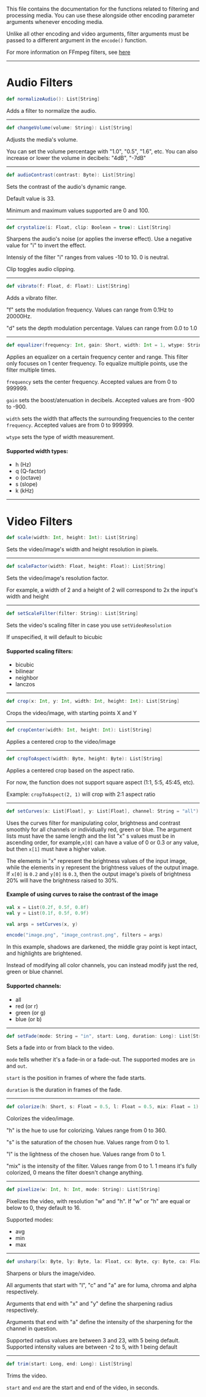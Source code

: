 This file contains the documentation for the functions related to filtering and processing media. You can use these alongside other encoding parameter arguments whenever encoding media.

Unlike all other encoding and video arguments, filter arguments must be passed to a different argument in the ```encode()``` function.

For more information on FFmpeg filters, see [here](https://ffmpeg.org/ffmpeg-filters.html)

---

# Audio Filters

```scala
def normalizeAudio(): List[String]
```
Adds a filter to normalize the audio.

---

```scala
def changeVolume(volume: String): List[String]
```
Adjusts the media's volume.

You can set the volume percentage with "1.0", "0.5", "1.6", etc.
You can also increase or lower the volume in decibels: "4dB", "-7dB"

---

```scala
def audioContrast(contrast: Byte): List[String]
```

Sets the contrast of the audio's dynamic range.

Default value is 33.

Minimum and maximum values supported are 0 and 100.

---

```scala
def crystalize(i: Float, clip: Boolean = true): List[String]
```
Sharpens the audio's noise (or applies the inverse effect). Use a negative value for "i" to invert the effect.

Intensiy of the filter "i" ranges from values -10 to 10. 0 is neutral.

Clip toggles audio clipping.

---

```scala
def vibrato(f: Float, d: Float): List[String]
```
Adds a vibrato filter.

"f" sets the modulation frequency. Values can range from 0.1Hz to 20000Hz.

"d" sets the depth modulation percentage. Values can range from 0.0 to 1.0

---

```scala
def equalizer(frequency: Int, gain: Short, width: Int = 1, wtype: String = "q"): List[String]
```
Applies an equalizer on a certain frequency center and range. This filter only focuses on 1 center frequency. To equalize multiple points, use the filter multiple times.

```frequency``` sets the center frequency. Accepted values are from 0 to 999999.

```gain``` sets the boost/atenuation in decibels. Accepted values are from -900 to -900.

```width``` sets the width that affects the surrounding frequencies to the center ```frequency```. Accepted values are from 0 to 999999.

```wtype``` sets the type of width measurement.

#### Supported width types:

* h (Hz)
* q (Q-factor)
* o (octave)
* s (slope)
* k (kHz)

---

# Video Filters

```scala
def scale(width: Int, height: Int): List[String]
```
Sets the video/image's width and height resolution in pixels.

---

```scala
def scaleFactor(width: Float, height: Float): List[String]
```
Sets the video/image's resolution factor.

For example, a width of 2 and a height of 2 will correspond to 2x the input's width and height

---

```scala
def setScaleFilter(filter: String): List[String]
```
Sets the video's scaling filter in case you use ```setVideoResolution```

If unspecified, it will default to bicubic

#### Supported scaling filters:
* bicubic
* bilinear
* neighbor
* lanczos

---

```scala
def crop(x: Int, y: Int, width: Int, height: Int): List[String]
```
Crops the video/image, with starting points X and Y

---

```scala
def cropCenter(width: Int, height: Int): List[String]
```
Applies a centered crop to the video/image

---

```scala
def cropToAspect(width: Byte, height: Byte): List[String]
```
Applies a centered crop based on the aspect ratio.

For now, the function does not support square aspect (1:1, 5:5, 45:45, etc).

Example: ```cropToAspect(2, 1)``` will crop with 2:1 aspect ratio

---

```scala
def setCurves(x: List[Float], y: List[Float], channel: String = "all"): List[String]
```
Uses the curves filter for manipulating color, brightness and contrast smoothly for all channels or individually red, green or blue. The argument lists must have the same length and the list "x"  s values must be in ascending order, for example,```x[0]``` can have a value of 0 or 0.3 or any value, but then ```x[1]``` must have a higher value.

The elements in "x" represent the brightness values of the input image, while the elements in y represent the brightness values of the output image. If ```x[0]``` is ```0.2``` and ```y[0]``` is ```0.3```, then the output image's pixels of brightness 20% will have the brightness raised to 30%.

#### Example of using curves to raise the contrast of the image

```scala
val x = List(0.2f, 0.5f, 0.8f)
val y = List(0.1f, 0.5f, 0.9f)

val args = setCurves(x, y)

encode("image.png", "image_contrast.png", filters = args)
```

In this example, shadows are darkened, the middle gray point is kept intact, and highlights are brightened.

Instead of modifying all color channels, you can instead modify just the red, green or blue channel.

#### Supported channels:
* all
* red (or r)
* green (or g)
* blue (or b)

---

```scala
def setFade(mode: String = "in", start: Long, duration: Long): List[String]
```

Sets a fade into or from black to the video.

```mode``` tells whether it's a fade-in or a fade-out. The supported modes are ```in``` and ```out```.

```start``` is the position in frames of where the fade starts.

```duration``` is the duration in frames of the fade.

---

```scala
def colorize(h: Short, s: Float = 0.5, l: Float = 0.5, mix: Float = 1): List[String]
```
Colorizes the video/image.

"h" is the hue to use for colorizing. Values range from 0 to 360.

"s" is the saturation of the chosen hue. Values range from 0 to 1.

"l" is the lightness of the chosen hue. Values range from 0 to 1.

"mix" is the intensity of the filter. Values range from 0 to 1. 1 means it's fully colorized, 0 means the filter doesn't change anything.

---

```scala
def pixelize(w: Int, h: Int, mode: String): List[String]
```
Pixelizes the video, with resolution "w" and "h". If "w" or "h" are equal or below to 0, they default to 16.

Supported modes:
* avg
* min
* max

---

```scala
def unsharp(lx: Byte, ly: Byte, la: Float, cx: Byte, cy: Byte, ca: Float, ax: Byte, ay: Byte, aa: Float): List[String]
```
Sharpens or blurs the image/video.

All arguments that start with "l", "c" and "a" are for luma, chroma and alpha respectively.

Arguments that end with "x" and "y" define the sharpening radius respectively.

Arguments that end with "a" define the intensity of the sharpening for the channel in question.

Supported radius values are between 3 and 23, with 5 being default. Supported intensity values are between -2 to 5, with 1 being default

---

```scala
def trim(start: Long, end: Long): List[String]
```
Trims the video.

```start``` and ```end``` are the start and end of the video, in seconds.
